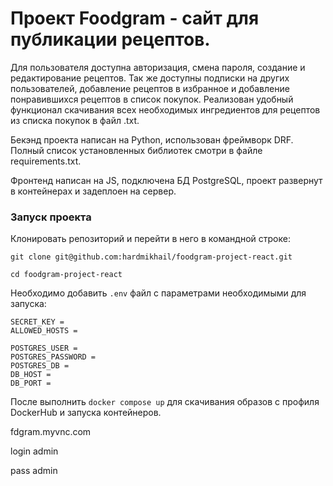 # Проект Foodgram - сайт для публикации рецептов.

Для пользователя доступна авторизация, смена пароля, создание и редактирование рецептов. Так же доступны подписки на других пользователей, добавление рецептов в избранное и добавление понравившихся рецептов в список покупок. Реализован удобный функционал скачивания всех необходимых ингредиентов для рецептов из списка покупок в файл .txt.

Бекэнд проекта написан на Python, использован фреймворк DRF. Полный список установленных библиотек смотри в файле requirements.txt.

Фронтенд написан на JS, подключена БД PostgreSQL, проект развернут в контейнерах и задеплоен на сервер.

### Запуск проекта

Клонировать репозиторий и перейти в него в командной строке:

```
git clone git@github.com:hardmikhail/foodgram-project-react.git
```

```
cd foodgram-project-react
```

Необходимо добавить `.env` файл с параметрами необходимыми для запуска:

```
SECRET_KEY =
ALLOWED_HOSTS =

POSTGRES_USER =
POSTGRES_PASSWORD =
POSTGRES_DB =
DB_HOST =
DB_PORT =
```

После выполнить `docker compose up` для скачивания образов с профиля DockerHub и запуска контейнеров.


fdgram.myvnc.com

login admin

pass admin
